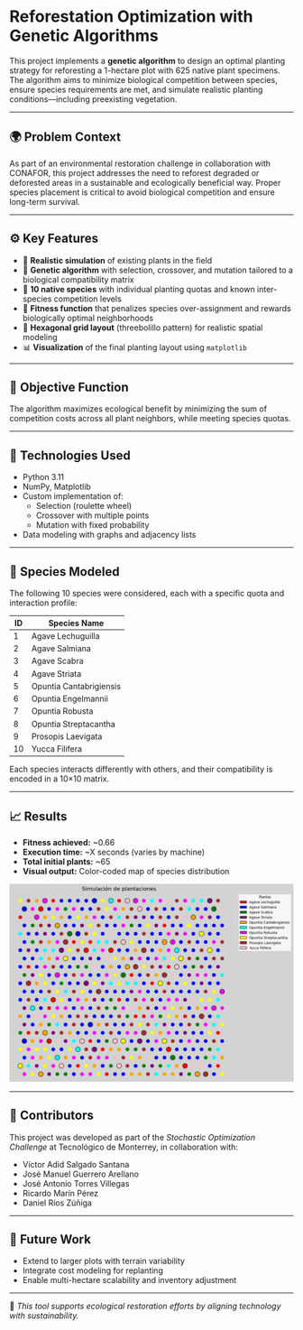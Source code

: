 # Reforestation Optimization with Genetic Algorithms

This project implements a **genetic algorithm** to design an optimal planting strategy for reforesting a 1-hectare plot with 625 native plant specimens. The algorithm aims to minimize biological competition between species, ensure species requirements are met, and simulate realistic planting conditions—including preexisting vegetation.

---

## 🌍 Problem Context

As part of an environmental restoration challenge in collaboration with CONAFOR, this project addresses the need to reforest degraded or deforested areas in a sustainable and ecologically beneficial way. Proper species placement is critical to avoid biological competition and ensure long-term survival.

---

## ⚙️ Key Features

- 🌾 **Realistic simulation** of existing plants in the field  
- 🔁 **Genetic algorithm** with selection, crossover, and mutation tailored to a biological compatibility matrix  
- 🌱 **10 native species** with individual planting quotas and known inter-species competition levels  
- 🧠 **Fitness function** that penalizes species over-assignment and rewards biologically optimal neighborhoods  
- 🧪 **Hexagonal grid layout** (threebolillo pattern) for realistic spatial modeling  
- 📊 **Visualization** of the final planting layout using `matplotlib`

---

## 🧮 Objective Function

The algorithm maximizes ecological benefit by minimizing the sum of competition costs across all plant neighbors, while meeting species quotas.


---

## 🧪 Technologies Used

- Python 3.11  
- NumPy, Matplotlib  
- Custom implementation of:
  - Selection (roulette wheel)
  - Crossover with multiple points
  - Mutation with fixed probability  
- Data modeling with graphs and adjacency lists

---

## 🌳 Species Modeled

The following 10 species were considered, each with a specific quota and interaction profile:

| ID  | Species Name               |
|-----|----------------------------|
| 1   | Agave Lechuguilla          |
| 2   | Agave Salmiana             |
| 3   | Agave Scabra               |
| 4   | Agave Striata              |
| 5   | Opuntia Cantabrigiensis    |
| 6   | Opuntia Engelmannii        |
| 7   | Opuntia Robusta            |
| 8   | Opuntia Streptacantha      |
| 9   | Prosopis Laevigata         |
| 10  | Yucca Filifera             |

Each species interacts differently with others, and their compatibility is encoded in a 10×10 matrix.

---

## 📈 Results

- **Fitness achieved:** ~0.66  
- **Execution time:** ~X seconds (varies by machine)  
- **Total initial plants:** ~65  
- **Visual output:** Color-coded map of species distribution

![Example Output](output.png)

---

## 🤝 Contributors

This project was developed as part of the *Stochastic Optimization Challenge* at Tecnológico de Monterrey, in collaboration with:

- Víctor Adid Salgado Santana  
- José Manuel Guerrero Arellano  
- José Antonio Torres Villegas  
- Ricardo Marín Pérez  
- Daniel Ríos Zúñiga

---

## 🧭 Future Work

- Extend to larger plots with terrain variability  
- Integrate cost modeling for replanting  
- Enable multi-hectare scalability and inventory adjustment

---

🌿 *This tool supports ecological restoration efforts by aligning technology with sustainability.*

